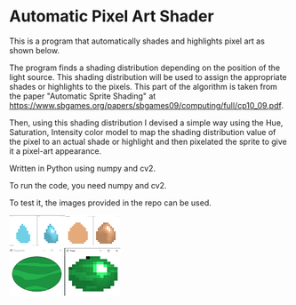 # **Automatic Pixel Art Shader**

This is a program that automatically shades and highlights pixel art as shown below.

The program finds a shading distribution depending on the position of the light source. This shading distribution will be used to assign the appropriate shades or highlights to the pixels. This part of the algorithm is taken from the paper  "Automatic Sprite Shading" at https://www.sbgames.org/papers/sbgames09/computing/full/cp10_09.pdf.

Then, using this shading distribution I devised a simple way using the Hue, Saturation, Intensity color model to map the shading distribution value of the pixel to an actual shade or highlight and then pixelated the sprite to give it a pixel-art appearance.

Written in Python using numpy and cv2.

To run the code, you need numpy and cv2. 

To test it, the images provided in the repo can be used. 

![program results](https://github.com/MariamFahmy/pixel-art-shader/blob/main/program_results.png "program results")
